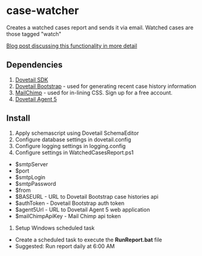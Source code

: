 case-watcher
============

Creates a watched cases report and sends it via email.
Watched cases are those tagged "watch"

[Blog post discussing this functionality in more detail](http://dovetailsoftware.com/clarify/gsherman/2014/08/04/watching-cases-in-dovetail-2014-edition/)

## Dependencies
1. [Dovetail SDK](https://support.dovetailsoftware.com/selfservice/products/show/Dovetail%20SDK)
1. [Dovetail Bootstrap](https://github.com/DovetailSoftware/dovetail-bootstrap) - used for generating recent case history information
1. [MailChimp](http://mailchimp.com/) - used for in-lining CSS. Sign up for a free account.
1. [Dovetail Agent 5](https://support.dovetailsoftware.com/selfservice/products/show/Dovetail%20Agent)

## Install
1. Apply schemascript using Dovetail SchemaEditor
1. Configure database settings in dovetail.config
1. Configure logging settings in logging.config
1. Configure settings in WatchedCasesReport.ps1
  * $smtpServer
  * $port
  * $smtpLogin
  * $smtpPassword
  * $from
  * $BASEURL - URL to Dovetail Bootstrap case histories api
  * $authToken  - Dovetail Bootstrap auth token
  * $agent5Url - URL to Dovetail Agent 5 web application
  * $mailChimpApiKey - Mail Chimp api token
1. Setup Windows scheduled task
  * Create a scheduled task to execute the **RunReport.bat** file
  * Suggested: Run report daily at 6:00 AM
